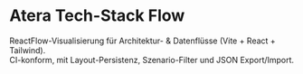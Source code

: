 # Atera Tech-Stack Flow

ReactFlow-Visualisierung für Architektur- & Datenflüsse (Vite + React + Tailwind).  
CI-konform, mit Layout-Persistenz, Szenario-Filter und JSON Export/Import.
